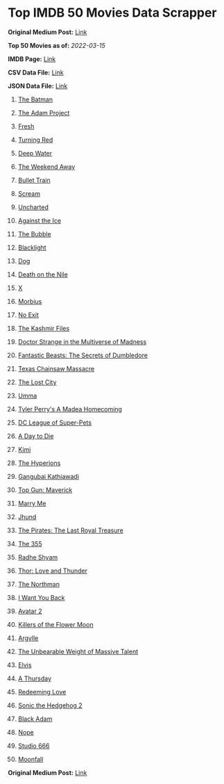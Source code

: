 # Top IMDB 50 Movies Data Scrapper

**Original Medium Post:** [Link](https://medium.com/@nishantsahoo/which-movie-should-i-watch-5c83a3c0f5b1) 

**Top 50 Movies as of:** _2022-03-15_

**IMDB Page:** [Link](http://www.imdb.com/search/title?release_date=2022,2022&title_type=feature)

**CSV Data File:** [Link](/Data/data.csv)

**JSON Data File:** [Link](/Data/data.json)

1. [The Batman](https://www.imdb.com/title/tt1877830/?ref_=adv_li_tt)

2. [The Adam Project](https://www.imdb.com/title/tt2463208/?ref_=adv_li_tt)

3. [Fresh](https://www.imdb.com/title/tt13403046/?ref_=adv_li_tt)

4. [Turning Red](https://www.imdb.com/title/tt8097030/?ref_=adv_li_tt)

5. [Deep Water](https://www.imdb.com/title/tt2180339/?ref_=adv_li_tt)

6. [The Weekend Away](https://www.imdb.com/title/tt14817272/?ref_=adv_li_tt)

7. [Bullet Train](https://www.imdb.com/title/tt12593682/?ref_=adv_li_tt)

8. [Scream](https://www.imdb.com/title/tt11245972/?ref_=adv_li_tt)

9. [Uncharted](https://www.imdb.com/title/tt1464335/?ref_=adv_li_tt)

10. [Against the Ice](https://www.imdb.com/title/tt13873302/?ref_=adv_li_tt)

11. [The Bubble](https://www.imdb.com/title/tt13610562/?ref_=adv_li_tt)

12. [Blacklight](https://www.imdb.com/title/tt14060094/?ref_=adv_li_tt)

13. [Dog](https://www.imdb.com/title/tt11252248/?ref_=adv_li_tt)

14. [Death on the Nile](https://www.imdb.com/title/tt7657566/?ref_=adv_li_tt)

15. [X](https://www.imdb.com/title/tt13560574/?ref_=adv_li_tt)

16. [Morbius](https://www.imdb.com/title/tt5108870/?ref_=adv_li_tt)

17. [No Exit](https://www.imdb.com/title/tt7550014/?ref_=adv_li_tt)

18. [The Kashmir Files](https://www.imdb.com/title/tt10811166/?ref_=adv_li_tt)

19. [Doctor Strange in the Multiverse of Madness](https://www.imdb.com/title/tt9419884/?ref_=adv_li_tt)

20. [Fantastic Beasts: The Secrets of Dumbledore](https://www.imdb.com/title/tt4123432/?ref_=adv_li_tt)

21. [Texas Chainsaw Massacre](https://www.imdb.com/title/tt11755740/?ref_=adv_li_tt)

22. [The Lost City](https://www.imdb.com/title/tt13320622/?ref_=adv_li_tt)

23. [Umma](https://www.imdb.com/title/tt13235822/?ref_=adv_li_tt)

24. [Tyler Perry's A Madea Homecoming](https://www.imdb.com/title/tt14813966/?ref_=adv_li_tt)

25. [DC League of Super-Pets](https://www.imdb.com/title/tt8912936/?ref_=adv_li_tt)

26. [A Day to Die](https://www.imdb.com/title/tt14412366/?ref_=adv_li_tt)

27. [Kimi](https://www.imdb.com/title/tt14128670/?ref_=adv_li_tt)

28. [The Hyperions](https://www.imdb.com/title/tt7520568/?ref_=adv_li_tt)

29. [Gangubai Kathiawadi](https://www.imdb.com/title/tt10083340/?ref_=adv_li_tt)

30. [Top Gun: Maverick](https://www.imdb.com/title/tt1745960/?ref_=adv_li_tt)

31. [Marry Me](https://www.imdb.com/title/tt10223460/?ref_=adv_li_tt)

32. [Jhund](https://www.imdb.com/title/tt8983228/?ref_=adv_li_tt)

33. [The Pirates: The Last Royal Treasure](https://www.imdb.com/title/tt17491040/?ref_=adv_li_tt)

34. [The 355](https://www.imdb.com/title/tt8356942/?ref_=adv_li_tt)

35. [Radhe Shyam](https://www.imdb.com/title/tt8960382/?ref_=adv_li_tt)

36. [Thor: Love and Thunder](https://www.imdb.com/title/tt10648342/?ref_=adv_li_tt)

37. [The Northman](https://www.imdb.com/title/tt11138512/?ref_=adv_li_tt)

38. [I Want You Back](https://www.imdb.com/title/tt6462958/?ref_=adv_li_tt)

39. [Avatar 2](https://www.imdb.com/title/tt1630029/?ref_=adv_li_tt)

40. [Killers of the Flower Moon](https://www.imdb.com/title/tt5537002/?ref_=adv_li_tt)

41. [Argylle](https://www.imdb.com/title/tt15009428/?ref_=adv_li_tt)

42. [The Unbearable Weight of Massive Talent](https://www.imdb.com/title/tt11291274/?ref_=adv_li_tt)

43. [Elvis](https://www.imdb.com/title/tt3704428/?ref_=adv_li_tt)

44. [A Thursday](https://www.imdb.com/title/tt13028258/?ref_=adv_li_tt)

45. [Redeeming Love](https://www.imdb.com/title/tt11365186/?ref_=adv_li_tt)

46. [Sonic the Hedgehog 2](https://www.imdb.com/title/tt12412888/?ref_=adv_li_tt)

47. [Black Adam](https://www.imdb.com/title/tt6443346/?ref_=adv_li_tt)

48. [Nope](https://www.imdb.com/title/tt10954984/?ref_=adv_li_tt)

49. [Studio 666](https://www.imdb.com/title/tt15374070/?ref_=adv_li_tt)

50. [Moonfall](https://www.imdb.com/title/tt5834426/?ref_=adv_li_tt)

**Original Medium Post:** [Link](https://medium.com/@nishantsahoo/which-movie-should-i-watch-5c83a3c0f5b1) 
